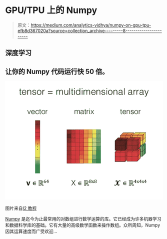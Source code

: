 # GPU/TPU 上的 Numpy

> 原文：<https://medium.com/analytics-vidhya/numpy-on-gpu-tpu-efb8d367020a?source=collection_archive---------8----------------------->

## 深度学习

## 让你的 Numpy 代码运行快 50 倍。

![](img/1275b11861e2d7ea5b9ab1e31a15b2db.png)

图片来自[I2 教程](https://www.i2tutorials.com/what-do-you-mean-by-tensor-and-explain-about-tensor-datatype-and-ranks/)

[Numpy](https://numpy.org/) 是迄今为止最常用的对数组进行数学运算的库。它已经成为许多机器学习和数据科学库的基础。它有大量的高级数学函数来操作数组。众所周知，Numpy 因其运算速度而广受欢迎…